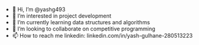 - 👋 Hi, I’m @yashg493
- 👀 I’m interested in project development
- 🌱 I’m currently learning data structures and algorithms
- 💞️ I’m looking to collaborate on competitive programming
- 📫 How to reach me linkedin: linkedin.com/in/yash-gulhane-280513223

<!---
yashg493/yashg493 is a ✨ special ✨ repository because its `README.md` (this file) appears on your GitHub profile.
You can click the Preview link to take a look at your changes.
--->
